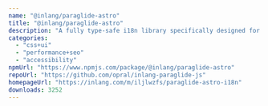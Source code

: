 ```yaml
---
name: "@inlang/paraglide-astro"
title: "@inlang/paraglide-astro"
description: "A fully type-safe i18n library specifically designed for partial hydration patterns like Astro's islands."
categories:
  - "css+ui"
  - "performance+seo"
  - "accessibility"
npmUrl: "https://www.npmjs.com/package/@inlang/paraglide-astro"
repoUrl: "https://github.com/opral/inlang-paraglide-js"
homepageUrl: "https://inlang.com/m/iljlwzfs/paraglide-astro-i18n"
downloads: 3252
---
```

